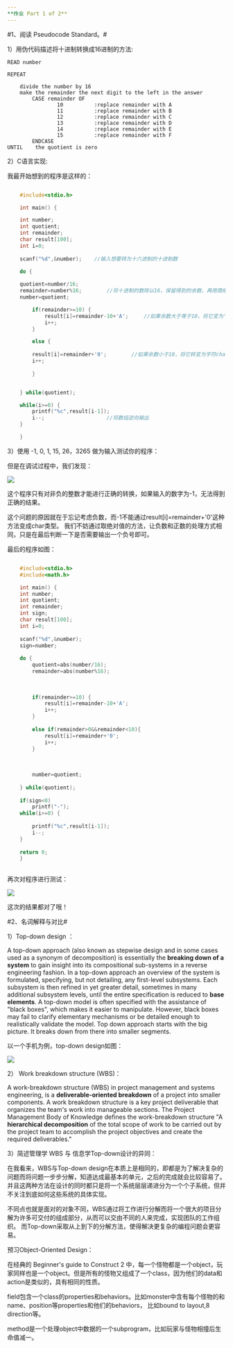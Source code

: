 ```yaml
---
**作业 Part 1 of 2**
---
```


#1、阅读 Pseudocode Standard。#

1）用伪代码描述将十进制转换成16进制的方法:

```
READ number

REPEAT
	
	divide the number by 16
	make the remainder the next digit to the left in the answer
		CASE remainder OF
				10			:replace remainder with A
				11			:replace remainder with B
				12			:replace remainder with C
				13			:replace remainder with D
				14			:replace remainder with E
				15			:replace remainder with F
		ENDCASE
UNTIL	 the quotient is zero

```

2）C语言实现:

我最开始想到的程序是这样的：

```C

    #include<stdio.h>

    int main() {

	int number;
	int quotient;
	int remainder;
	char result[100];
	int i=0;
	
	scanf("%d",&number);	//输入想要转为十六进制的十进制数
	
	do {

	quotient=number/16;		
	remainder=number%16;		//将十进制的数除以16，保留得到的余数，再用商继续除以16得余数，就是十六进制中的每一位上的数字
	number=quotient;

		if(remainder>=10) {
			result[i]=remainder-10+'A';		//如果余数大于等于10，将它变为'A'-'Z'
			i++;
		}

		else {
		
		result[i]=remainder+'0';		//如果余数小于10，将它转变为字符char类型
		i++;
		
		}


	} while(quotient);

	while(i>=0) {
		printf("%c",result[i-1]);			
		i--;					//将数组逆向输出
	}

	}
```

3）使用 -1, 0, 1, 15, 26，3265 做为输入测试你的程序：

但是在调试过程中，我们发现：

![](https://github.com/GUOJIAYII/swi-homework/blob/gh-pages/images/wrong.png?raw=true)

这个程序只有对非负的整数才能进行正确的转换，如果输入的数字为-1，无法得到正确的结果。


这个问题的原因就在于忘记考虑负数，而-1不能通过result[i]=remainder+'0'这种方法变成char类型。	我们不妨通过取绝对值的方法，让负数和正数的处理方式相同，只是在最后判断一下是否需要输出一个负号即可。

最后的程序如图：

```C

	#include<stdio.h>
	#include<math.h>

	int main() {
	int number;
	int quotient;
	int remainder;
	int sign;
	char result[100];
	int i=0;
	
	scanf("%d",&number);
	sign=number;
	
	do {
		quotient=abs(number/16);
		remainder=abs(number%16);
		
		
		
		if(remainder>=10) {
			result[i]=remainder-10+'A';
			i++;
		}
		
		else if(remainder>0&&remainder<10){
			result[i]=remainder+'0';
			i++;
		}
		
		
		
		number=quotient;
		
	} while(quotient);
	
	if(sign<0)
		printf("-");
	while(i>=0) {
		
		printf("%c",result[i-1]);
		i--;
	} 
	
	return 0;
	} 
	
```

再次对程序进行测试：

![](https://github.com/GUOJIAYII/swi-homework/blob/gh-pages/images/correct.png?raw=true)

这次的结果都对了哦！

#2、名词解释与对比#

1）Top-down design ：

A top-down approach (also known as stepwise design and in some cases used as a synonym of decomposition) is essentially the **breaking down of a system** to gain insight into its compositional sub-systems in a reverse engineering fashion. In a top-down approach an overview of the system is formulated, specifying, but not detailing, any first-level subsystems. Each subsystem is then refined in yet greater detail, sometimes in many additional subsystem levels, until the entire specification is reduced to **base elements**. A top-down model is often specified with the assistance of "black boxes", which makes it easier to manipulate. However, black boxes may fail to clarify elementary mechanisms or be detailed enough to realistically validate the model. Top down approach starts with the big picture. It breaks down from there into smaller segments.

以一个手机为例，top-down design如图：

![](https://github.com/GUOJIAYII/swi-homework/blob/gh-pages/images/topdowndesign.jpg?raw=true)

2） Work breakdown structure (WBS)：

A work-breakdown structure (WBS) in project management and systems engineering, is a **deliverable-oriented breakdown** of a project into smaller components. A work breakdown structure is a key project deliverable that organizes the team's work into manageable sections. The Project Management Body of Knowledge defines the work-breakdown structure "A **hierarchical decomposition** of the total scope of work to be carried out by the project team to accomplish the project objectives and create the required deliverables."


3）简述管理学 WBS 与 信息学Top-down设计的异同：

在我看来，WBS与Top-down design在本质上是相同的，即都是为了解决复杂的问题而将问题一步步分解，知道达成最基本的单元，之后的完成就会比较容易了。并且这两种方法在设计的同时都只是将一个系统层层递进分为一个个子系统，但并不关注到底如何这些系统的具体实现。

不同点也就是面对的对象不同，WBS通过将工作进行分解而将一个很大的项目分解为许多可交付的组成部分，从而可以交由不同的人来完成，实现团队的工作组织。 而Top-down采取从上到下的分解方法，使得解决更复杂的编程问题会更容易。



预习Object-Oriented Design：

在经典的 Beginner's guide to Construct 2 中，每一个怪物都是一个object，玩家同样也是一个object。但是所有的怪物又组成了一个class，因为他们的data和action是类似的，具有相同的性质。

field包含一个class的properties和behaviors。比如monster中含有每个怪物的和name、position等properties和他们的behaviors， 比如bound to layout,8 direction等。

method是一个处理object中数据的一个subprogram，比如玩家与怪物相撞后生命值减一。



